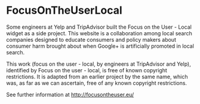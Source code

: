 FocusOnTheUserLocal
===================

Some engineers at Yelp and TripAdvisor built the Focus on the User - Local widget as a side project. This website is a collaboration among local search companies designed to educate consumers and policy makers about consumer harm brought about when Google+ is artificially promoted in local search.

This work (focus on the user - local, by engineers at TripAdvisor and Yelp), identified by Focus on the user - local, is free of known copyright restrictions.  It is adapted from an earlier project by the same name, which was, as far as we can ascertain, free of any known copyright restrictions. 

See further information at http://focusontheuser.eu/
